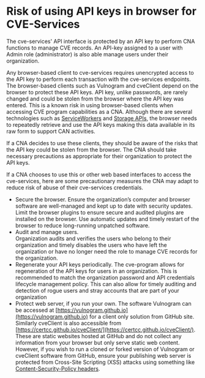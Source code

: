 # Risk of using API keys in browser for CVE-Services


The cve-services' API interface is protected by an API key to perform CNA functions to manage CVE records.  An API-key assigned to a user with Admin role (administrator) is also able manage users under their organization.  

Any browser-based client to cve-services requires unencrypted access to the API key to perform each transaction with the cve-services endpoints.  The browser-based clients such as Vulnogram and cveClient depend on the browser to protect these API keys. API key, unlike passwords, are rarely changed and could be stolen from the browser where the API key was entered.  This is a known risk in using browser-based clients when accessing CVE program capabilities as a CNA.  Although there are several technologies such as [ServiceWorkers](https://developer.mozilla.org/en-US/docs/Web/API/Service_Worker_API/Using_Service_Workers) and [Storage APIs](https://cheatsheetseries.owasp.org/cheatsheets/HTML5_Security_Cheat_Sheet.html#storage-apis), the browser needs to repeatedly retrieve and use the API keys making this data available in its raw form to support CAN activities. 

If a CNA decides to use these clients, they should be aware of the risks that the API key could be stolen from the browser. The CNA should take necessary precautions as appropriate for their organization to protect the API keys.  

If a CNA chooses to use this or other web based interfaces to access the cve-services, here are some precautionary measures the CNA may adapt to reduce risk of abuse of their cve-services credentials. 
* Secure the browser. 
Ensure the organization’s computer and browser software are well-managed and kept up to date with security updates. Limit the browser plugins to ensure secure and audited plugins are installed on the browser. Use automatic updates and timely restart of the browser to reduce long-running unpatched software.
* Audit and manage users.  
Organization audits and verifies the users who belong to their organization and timely disables the users who have left the organization or have no longer need the role to manage CVE records for the organization. 
* Regenerate your API keys periodically. 
The cve-program allows for regeneration of the API keys for users in an organization. This is recommended to match the organization password and API credentials lifecycle management policy.  This can also allow for timely auditing and detection of rogue users and stray accounts that are part of your organization
* Protect web server, if you run your own.
The software Vulnogram can be accessed at [https://vulnogram.github.io](https://vulnogram.github.io) for a client only solution from GitHub site. Similarly cveClient is also accessible from [https://certcc.github.io/cveClient/](https://certcc.github.io/cveClient/).  These are static websites hosted at GitHub and do not collect any information from your browser but only serve static web content. However, if you wish to run a cloned or forked version of Vulnogram or cveClient software from GitHub, ensure your publishing web server is protected from Cross-Site Scripting (XSS) attacks using something like [Content-Security-Policy headers](https://developer.mozilla.org/en-US/docs/Web/HTTP/Headers/Content-Security-Policy).












